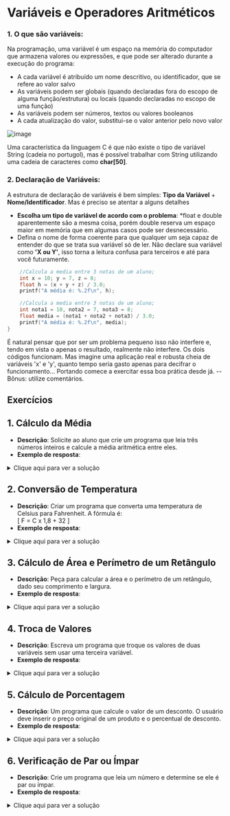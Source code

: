 
# Variáveis e Operadores Aritméticos 

### 1. O que são variáveis:

Na programação, uma variável é um espaço na memória do computador que armazena valores ou expressões, e que pode ser alterado durante a execução do programa:
- A cada variável é atribuído um nome descritivo, ou identificador, que se refere ao valor salvo 
- As variáveis podem ser globais (quando declaradas fora do escopo de alguma função/estrutura) ou locais (quando declaradas no escopo de uma função)
- As variáveis podem ser números, textos ou valores booleanos 
- A cada atualização do valor, substitui-se o valor anterior pelo novo valor


![image](https://github.com/user-attachments/assets/42926a16-cec3-4a37-900d-95cf48ee92e6)

Uma característica da linguagem C é que não existe o tipo de variável String (cadeia no portugol), mas é possível trabalhar com String utilizando uma cadeia de caracteres como **char[50]**.

### 2. Declaração de Variáveis: 
A estrutura de declaração de variáveis é bem simples: **Tipo da Variável** + **Nome/Identificador**. Mas é preciso se atentar a alguns detalhes
- **Escolha um tipo de variável de acordo com o problema**: *float e double aparentemente são a mesma coisa, porém double reserva um espaço maior em memória que em algumas casos pode ser desnecessário.
- Defina o nome de forma coerente para que qualquer um seja capaz de entender do que se trata sua variável só de ler. Não declare sua variável como **'X ou Y'**, isso torna a leitura confusa para terceiros e até para você futuramente.

```c
    //Calcula a media entre 3 notas de um aluno;
    int x = 10; y = 7, z = 8;
    float h = (x + y + z) / 3.0;
    printf("A média é: %.2f\n", h);

    //Calcula a media entre 3 notas de um aluno;
    int nota1 = 10, nota2 = 7, nota3 = 8;
    float media = (nota1 + nota2 + nota3) / 3.0;
    printf("A média é: %.2f\n", media);
}
```
É natural pensar que por ser um problema pequeno isso não interfere e, tendo em vista o apenas o resultado, realmente não interfere. Os dois códigos funcionam.
Mas imagine uma aplicação real e robusta cheia de variáveis 'x' e 'y', quanto tempo seria gasto apenas para decifrar o funcionamento... Portando comece a exercitar essa boa prática desde já.
-- Bônus: utilize comentários.

## Exercícios

## 1. Cálculo da Média
- **Descrição**: Solicite ao aluno que crie um programa que leia três números inteiros e calcule a média aritmética entre eles.
- **Exemplo de resposta**:
<details>
  <summary>Clique aqui para ver a solução</summary>

```c
#include <stdio.h>

int main() {
    int num1 = 10, num2 = 15, num3 = 20;
    float media = (num1 + num2 + num3) / 3.0;
    printf("A média é: %.2f\n", media);
    return 0;
}
```
</details>

## 2. Conversão de Temperatura
- **Descrição**: Criar um programa que converta uma temperatura de Celsius para Fahrenheit. A fórmula é:  
\[
F = C x 1,8 + 32
\]
- **Exemplo de resposta**:
<details>
  <summary>Clique aqui para ver a solução</summary>

```c
#include <stdio.h>

int main() {
    float celsius = 25;
    float fahrenheit = celsius x 1,8 + 32;
    printf("%.2f Celsius é igual a %.2f Fahrenheit\n", celsius, fahrenheit);
    return 0;
}
```
</details>

## 3. Cálculo de Área e Perímetro de um Retângulo
- **Descrição**: Peça para calcular a área e o perímetro de um retângulo, dado seu comprimento e largura.
- **Exemplo de resposta**:
<details>
  <summary>Clique aqui para ver a solução</summary>

```c
#include <stdio.h>

int main() {
    float comprimento = 5, largura = 3;
    float area = comprimento * largura;
    float perimetro = 2 * (comprimento + largura);
    printf("Área: %.2f\n", area);
    printf("Perímetro: %.2f\n", perimetro);
    return 0;
}
```
</details>

## 4. Troca de Valores
- **Descrição**: Escreva um programa que troque os valores de duas variáveis sem usar uma terceira variável.
- **Exemplo de resposta**:
<details>
  <summary>Clique aqui para ver a solução</summary>

```c
#include <stdio.h>

int main() {
    int a = 5, b = 10;
    a = a + b;
    b = a - b;
    a = a - b;
    printf("a: %d, b: %d\n", a, b);
    return 0;
}
```
</details>

## 5. Cálculo de Porcentagem
- **Descrição**: Um programa que calcule o valor de um desconto. O usuário deve inserir o preço original de um produto e o percentual de desconto.
- **Exemplo de resposta**:
<details>
  <summary>Clique aqui para ver a solução</summary>

```c
#include <stdio.h>

int main() {
    float precoOriginal = 100, desconto = 10;
    float valorFinal = precoOriginal - (precoOriginal * desconto / 100);
    printf("Preço final com desconto: %.2f\n", valorFinal);
    return 0;
}
```
</details>


## 6. Verificação de Par ou Ímpar
- **Descrição**: Crie um programa que leia um número e determine se ele é par ou ímpar.
- **Exemplo de resposta**:
<details>
  <summary>Clique aqui para ver a solução</summary>

```c
#include <stdio.h>

int main() {
    int num = 7;
    if (num % 2 == 0) {
        printf("%d é par\n", num);
    } else {
        printf("%d é ímpar\n", num);
    }
    return 0;
}
```
</details>
